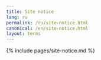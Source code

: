 ```yaml
---
title: Site notice
lang: ru
permalink: /ru/site-notice.html
canonical: /en/site-notice.html
layout: terms
---
```


{% include pages/site-notice.md %}
